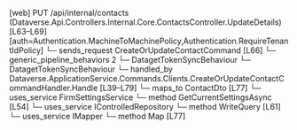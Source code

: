 [web] PUT /api/internal/contacts  (Dataverse.Api.Controllers.Internal.Core.ContactsController.UpdateDetails)  [L63–L69] [auth=Authentication.MachineToMachinePolicy,Authentication.RequireTenantIdPolicy]
  └─ sends_request CreateOrUpdateContactCommand [L66]
    └─ generic_pipeline_behaviors 2
      └─ DatagetTokenSyncBehaviour
      └─ DatagetTokenSyncBehaviour
    └─ handled_by Dataverse.ApplicationService.Commands.Clients.CreateOrUpdateContactCommandHandler.Handle [L39–L79]
      └─ maps_to ContactDto [L77]
      └─ uses_service FirmSettingsService
        └─ method GetCurrentSettingsAsync [L54]
      └─ uses_service IControlledRepository<Contact>
        └─ method WriteQuery [L61]
      └─ uses_service IMapper
        └─ method Map [L77]

